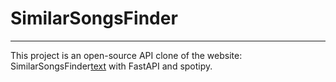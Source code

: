 # SimilarSongsFinder

---

This project is an open-source API clone of the website: SimilarSongsFinder[text](https://www.similarsongsfinder.com/) with FastAPI and spotipy.